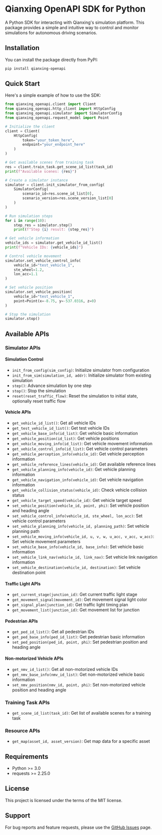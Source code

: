 # Qianxing OpenAPI SDK for Python

A Python SDK for interacting with Qianxing's simulation platform. This package provides a simple and intuitive way to control and monitor simulations for autonomous driving scenarios.

## Installation

You can install the package directly from PyPI:

```bash
pip install qianxing-openapi
```

## Quick Start

Here's a simple example of how to use the SDK:

```python
from qianxing_openapi.client import Client
from qianxing_openapi.http_client import HttpConfig
from qianxing_openapi.simulator import SimulatorConfig
from qianxing_openapi.request_model import Point

# Initialize the client
client = Client(
    HttpConfig(
        token="your_token_here",
        endpoint="your_endpoint_here"
    )
)

# Get available scenes from training task
res = client.train_task.get_scene_id_list(task_id)
print(f"Available scenes: {res}")

# Create a simulator instance
simulator = client.init_simulator_from_config(
    SimulatorConfig(
        scenario_id=res.scene_id_list[0],
        scenario_version=res.scene_version_list[0]
    )
)

# Run simulation steps
for i in range(10):
    step_res = simulator.step()
    print(f"Step {i} result: {step_res}")

# Get vehicle information
vehicle_ids = simulator.get_vehicle_id_list()
print(f"Vehicle IDs: {vehicle_ids}")

# Control vehicle movement
simulator.set_vehicle_control_info(
    vehicle_id="test_vehicle_1", 
    ste_wheel=1.2,
    lon_acc=1.1
)

# Set vehicle position
simulator.set_vehicle_position(
    vehicle_id="test_vehicle_1",
    point=Point(x=-8.75, y=-537.0316, z=0)
)

# Stop the simulation
simulator.stop()
```

## Available APIs

### Simulator APIs

#### Simulation Control
- `init_from_config(sim_config)`: Initialize simulator from configuration
- `init_from_sim(simulation_id, addr)`: Initialize simulator from existing simulation
- `step()`: Advance simulation by one step
- `stop()`: Stop the simulation
- `reset(reset_traffic_flow)`: Reset the simulation to initial state, optionally reset traffic flow

#### Vehicle APIs
- `get_vehicle_id_list()`: Get all vehicle IDs
- `get_test_vehicle_id_list()`: Get test vehicle IDs
- `get_vehicle_base_info(id_list)`: Get vehicle basic information
- `get_vehicle_position(id_list)`: Get vehicle positions
- `get_vehicle_moving_info(id_list)`: Get vehicle movement information
- `get_vehicle_control_info(id_list)`: Get vehicle control parameters
- `get_vehicle_perception_info(vehicle_id)`: Get vehicle perception information
- `get_vehicle_reference_lines(vehicle_id)`: Get available reference lines
- `get_vehicle_planning_info(vehicle_id)`: Get vehicle planning information
- `get_vehicle_navigation_info(vehicle_id)`: Get vehicle navigation information
- `get_vehicle_collision_status(vehicle_id)`: Check vehicle collision status
- `get_vehicle_target_speed(vehicle_id)`: Get vehicle target speed
- `set_vehicle_position(vehicle_id, point, phi)`: Set vehicle position and heading angle
- `set_vehicle_control_info(vehicle_id, ste_wheel, lon_acc)`: Set vehicle control parameters
- `set_vehicle_planning_info(vehicle_id, planning_path)`: Set vehicle planning path
- `set_vehicle_moving_info(vehicle_id, u, v, w, u_acc, v_acc, w_acc)`: Set vehicle movement parameters
- `set_vehicle_base_info(vehicle_id, base_info)`: Set vehicle basic information
- `set_vehicle_link_nav(vehicle_id, link_nav)`: Set vehicle link navigation information
- `set_vehicle_destination(vehicle_id, destination)`: Set vehicle destination point

#### Traffic Light APIs
- `get_current_stage(junction_id)`: Get current traffic light stage
- `get_movement_signal(movement_id)`: Get movement signal light color
- `get_signal_plan(junction_id)`: Get traffic light timing plan
- `get_movement_list(junction_id)`: Get movement list for junction

#### Pedestrian APIs
- `get_ped_id_list()`: Get all pedestrian IDs
- `get_ped_base_info(ped_id_list)`: Get pedestrian basic information
- `set_ped_position(ped_id, point, phi)`: Set pedestrian position and heading angle

#### Non-motorized Vehicle APIs
- `get_nmv_id_list()`: Get all non-motorized vehicle IDs
- `get_nmv_base_info(nmv_id_list)`: Get non-motorized vehicle basic information
- `set_nmv_position(nmv_id, point, phi)`: Set non-motorized vehicle position and heading angle

### Training Task APIs
- `get_scene_id_list(task_id)`: Get list of available scenes for a training task

### Resource APIs
- `get_map(asset_id, asset_version)`: Get map data for a specific asset

## Requirements

- Python >= 3.0
- requests >= 2.25.0

## License

This project is licensed under the terms of the MIT license.

## Support

For bug reports and feature requests, please use the [GitHub Issues](https://github.com/risenlighten-qianxing/openapi-sdk-python/issues) page.